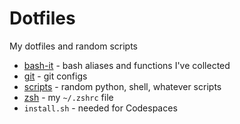 # Dotfiles

My dotfiles and random scripts

- [bash-it](../bash-it) - bash aliases and functions I've collected
- [git](../git) - git configs
- [scripts](../scripts) - random python, shell, whatever scripts
- [zsh](../zsh) - my `~/.zshrc` file
- `install.sh` - needed for Codespaces
